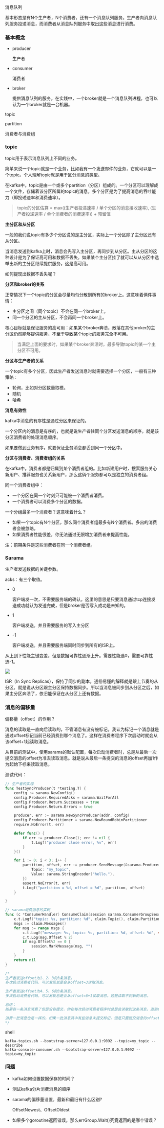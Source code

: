 消息队列

基本形态是有N个生产者，N个消费者，还有一个消息队列服务。生产者向消息队列服务投递消息，而消费者从消息队列服务中取出这些消息进行消费。



### 基本概念

- producer

  生产者

- consumer

  消费者

- broker

  提供消息队列的服务。在实践中，一个broker就是一个消息队列进程，也可以认为一个broker就是一台机器。

topic

partition

消费者与消费组



### topic

topic用于表示消息队列上不同的业务。

简单来说一个topic就是一个业务，比如我有一个发送邮件的业务，它就可以是一个topic。个人理解topic就是用于区分消息的类型。

在kafka中，topic是由一个或多个partition（分区）组成的。一个分区可以理解成一个文件，存储着该分区所属的topic的消息。多个分区是为了提高消息的吞吐能力（即投递速率和消费速率）。

> topic的分区估算 = max((生产者投递速率 / 单个分区的消息接收速率), (生产者投递速率 / 单个消费者的消费速率)) + 预留值



**主分区和从分区**

一般的我们说topic有多少个分区说的是主分区，实际上一个分区除了主分区还有从分区。

当消息发送到kafka上时，消息会先写入主分区，再同步到从分区。主从分区的这种设计是为了保证高可用和数据不丢失，如果某个主分区挂了就可以从从分区中选举出新的主分区继续提供服务，这是高可用。

如何提现出数据不丢失呢？



**分区和broker的关系**

正常情况下一个topic的分区会尽量均匀分散到所有的broker上。这意味着俩件事情：

- 主分区之间（同个topic）不会在同一个broker上。
- 同一个分区的主从分区，不会再同一个broker上。

核心目标就是保证服务的高可用：如果某个broker奔溃，散落在其他broker的主分区仍然能够提供服务，不至于导致某个topic的服务完全不可用。

> 当满足上面的要求时，如果某个broker奔溃时，最多导致topic的某一个主分区不可用。



**分区与生产者的关系**

一个topic有多个分区，因此生产者发送消息时就需要选择一个分区，一般有三种策略：

- 轮询，比如对分区数量取模。
- 随机
- 哈希



**消息有效性**

kafka中消息的有序性是通过分区来保证的。

一个分区内的消息是有序的，也就是说生产者往同个分区发送消息的顺序，就是该分区消费者的处理消息顺序。

如果要做到业务有序，就要保证业务消息都丢到同一个分区中。



**分区与消费者、消费者组的关系**

在kafka中，消费者都是归属到某个消费者组的。比如新建用户时，搜索服务关心新用户、推荐服务也关系新用户，那么这俩个服务都可以是独立的消费者组。

同一个消费者组中：

- 一个分区在同一个时刻只可能被一个消费者消费。
- 一个消费者可以消费多个分区的数据。



一个分组最多一个消费者？这意味着什么？

- 如果一个topic有N个分区，那么同个消费者组最多有N个消费者。多出的消费者会被忽略。
- 如果消费者性能很差，你无法通过无限增加消费者来提高性能。

注：前期条件是这些消费者在同一个消费者组。





### Sarama

生产者发送数据的关键参数。

acks：有三个取值。

- 0

  客户端发一次，不需要服务端的确认。这里的意思是只要消息通过tcp连接发送成功就认为发送完成，但是broker是否写入成功是未知的。

- 1

  客户端发送，并且需要服务的写入主分区

- -1

  客户端发送，并且需要服务端同时同步到所有的ISR上。

从上到下性能主键变差，但是数据可靠性逐渐上升。需要性能选0，需要可靠性选-1。

![](./isr.jpg)

ISR（In Sync Replicas），保持了同步的副本。通俗易懂的解释就是跟上节奏的从分区，就是说从分区跟主分区保持数据同步。所以当消息被同步到从分区之后，如果主分区奔溃了，依旧能保证在从分区上还有数据。







### 消息的偏移量

偏移量（offset）的作用？

消息的读取是一直向后读取的，不管消息有没有被标记。我认为标记一个消息就是通过offset标记当前已经消费到哪个消息了。这样在消费者程序下次启动时就会从该offset+1起读取消息。



从目前的测试中，使用sarama的默认配置，每次启动消费者时，总是从最后一次提交消息的offset为准去读取消息。就是说从最后一条提交的消息的offset再加1作为起始下标来读取消息。

测试代码：

```go
// 生产者的实现
func TestSyncProducer(t *testing.T) {
	config := sarama.NewConfig()
	config.Producer.RequiredAcks = sarama.WaitForAll
	config.Producer.Return.Successes = true
	config.Producer.Return.Errors = true

	producer, err := sarama.NewSyncProducer(addr, config)
	config.Producer.Partitioner = sarama.NewRoundRobinPartitioner
	require.NoError(t, err)

	defer func() {
		if err := producer.Close(); err != nil {
			t.Logf("producer close error, %v", err)
		}
	}()

	for i := 0; i < 3; i++ {
		partition, offset, err := producer.SendMessage(&sarama.ProducerMessage{
			Topic: "my_topic",
			Value: sarama.StringEncoder("hello."),
		})
		assert.NoError(t, err)
		t.Logf("partition = %d, offset = %d", partition, offset)
	}

}

// sarama消费消息的实现
func (c *ConsumerHandler) ConsumeClaim(session sarama.ConsumerGroupSession, claim sarama.ConsumerGroupClaim) error {
	c.t.Logf("topic: %s, partition: %d", claim.Topic(), claim.Partition())
	msgs := claim.Messages()
	for msg := range msgs {
		c.t.Logf("message: %s, topic: %s, partition: %d, offset: %d", string(msg.Value), msg.Topic, msg.Partition, msg.Offset)
		c.t.Log(msg.Offset % 2)
		if msg.Offset%2 == 0 {
			session.MarkMessage(msg, "")
		}
	}
	return nil
}

/*
生产者发送offset为1、2、3的3条消息。
多次启动消费者代码，可以发现总是会从offset=3读取消息。

生产者发送offset为4、5、6的3条消息。
多次启动消费者代码，可以发现总是会从offset=6+1读取消息，这是读取不到新的消息。

总结：
如果有一条消息消费了但是没有提交，你在每次启动消费者程序时总是会读取到这条消息，直到你提交该条消息或者是提交下一条消息。记住总是以最条一条提交消息的offset+1作为下标来读取消息的。

消费一批消息也是一样的，如果一批消息其中有些消息未提交标记，但是只要提交消息的offset大于这些未提交消息的offset，在下次重启消费者程序时是不会读取到这些未提交标记的消息的。
*/
```





shell

```
kafka-topics.sh --bootstrap-server=127.0.0.1:9092 --topic=my_topic --describe
kafka-console-consumer.sh --bootstrap-server=127.0.0.1:9092 --topic=my_topic
```













### 问题

- kafka如何设置数据保存的时间？

- 测试kafka分片消费消息的顺序

- sarama的偏移量设置，最新和最旧有什么区别?

  OffsetNewest、OffsetOldest

- 如果多个goroutine返回错误，那么errGroup.Wait()究竟返回的是哪个错误？






















